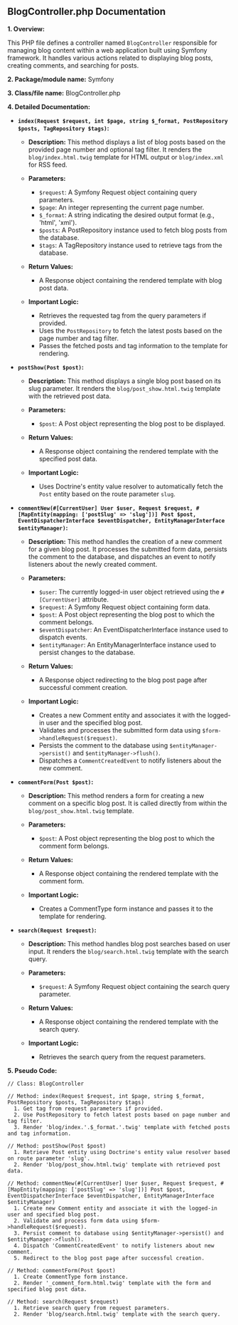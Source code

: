 ## BlogController.php Documentation

**1. Overview:**

This PHP file defines a controller named `BlogController` responsible for managing blog content within a web application built using Symfony framework. It handles various actions related to displaying blog posts, creating comments, and searching for posts.

**2. Package/module name:** 
Symfony

**3. Class/file name:** 
BlogController.php

**4. Detailed Documentation:**


* **`index(Request $request, int $page, string $_format, PostRepository $posts, TagRepository $tags)`:**

    - **Description:** This method displays a list of blog posts based on the provided page number and optional tag filter. It renders the `blog/index.html.twig` template for HTML output or `blog/index.xml` for RSS feed.
    - **Parameters:**
        - `$request`: A Symfony Request object containing query parameters.
        - `$page`: An integer representing the current page number.
        - `$_format`: A string indicating the desired output format (e.g., 'html', 'xml').
        - `$posts`: A PostRepository instance used to fetch blog posts from the database.
        - `$tags`: A TagRepository instance used to retrieve tags from the database.
    - **Return Values:** 
        - A Response object containing the rendered template with blog post data.

    - **Important Logic:**
        - Retrieves the requested tag from the query parameters if provided.
        - Uses the `PostRepository` to fetch the latest posts based on the page number and tag filter.
        - Passes the fetched posts and tag information to the template for rendering.


* **`postShow(Post $post)`:**

    - **Description:** This method displays a single blog post based on its slug parameter. It renders the `blog/post_show.html.twig` template with the retrieved post data.
    - **Parameters:**
        - `$post`: A Post object representing the blog post to be displayed.
    - **Return Values:** 
        - A Response object containing the rendered template with the specified post data.

    - **Important Logic:**
        - Uses Doctrine's entity value resolver to automatically fetch the `Post` entity based on the route parameter `slug`.



* **`commentNew(#[CurrentUser] User $user, Request $request, #[MapEntity(mapping: ['postSlug' => 'slug'])] Post $post, EventDispatcherInterface $eventDispatcher, EntityManagerInterface $entityManager)`:**

    - **Description:** This method handles the creation of a new comment for a given blog post. It processes the submitted form data, persists the comment to the database, and dispatches an event to notify listeners about the newly created comment.
    - **Parameters:**
        - `$user`: The currently logged-in user object retrieved using the `#[CurrentUser]` attribute.
        - `$request`: A Symfony Request object containing form data.
        - `$post`: A Post object representing the blog post to which the comment belongs.
        - `$eventDispatcher`: An EventDispatcherInterface instance used to dispatch events.
        - `$entityManager`: An EntityManagerInterface instance used to persist changes to the database.
    - **Return Values:** 
        - A Response object redirecting to the blog post page after successful comment creation.

    - **Important Logic:**
        - Creates a new Comment entity and associates it with the logged-in user and the specified blog post.
        - Validates and processes the submitted form data using `$form->handleRequest($request)`.
        - Persists the comment to the database using `$entityManager->persist()` and `$entityManager->flush()`.
        - Dispatches a `CommentCreatedEvent` to notify listeners about the new comment.



* **`commentForm(Post $post)`:**

    - **Description:** This method renders a form for creating a new comment on a specific blog post. It is called directly from within the `blog/post_show.html.twig` template.
    - **Parameters:**
        - `$post`: A Post object representing the blog post to which the comment form belongs.
    - **Return Values:** 
        - A Response object containing the rendered template with the comment form.

    - **Important Logic:**
        - Creates a CommentType form instance and passes it to the template for rendering.



* **`search(Request $request)`:**

    - **Description:** This method handles blog post searches based on user input. It renders the `blog/search.html.twig` template with the search query.
    - **Parameters:**
        - `$request`: A Symfony Request object containing the search query parameter.
    - **Return Values:** 
        - A Response object containing the rendered template with the search query.

    - **Important Logic:**
        - Retrieves the search query from the request parameters.



**5. Pseudo Code:**


```
// Class: BlogController

// Method: index(Request $request, int $page, string $_format, PostRepository $posts, TagRepository $tags)
  1. Get tag from request parameters if provided.
  2. Use PostRepository to fetch latest posts based on page number and tag filter.
  3. Render 'blog/index.'.$_format.'.twig' template with fetched posts and tag information.

// Method: postShow(Post $post)
  1. Retrieve Post entity using Doctrine's entity value resolver based on route parameter 'slug'.
  2. Render 'blog/post_show.html.twig' template with retrieved post data.

// Method: commentNew(#[CurrentUser] User $user, Request $request, #[MapEntity(mapping: ['postSlug' => 'slug'])] Post $post, EventDispatcherInterface $eventDispatcher, EntityManagerInterface $entityManager)
  1. Create new Comment entity and associate it with the logged-in user and specified blog post.
  2. Validate and process form data using $form->handleRequest($request).
  3. Persist comment to database using $entityManager->persist() and $entityManager->flush().
  4. Dispatch 'CommentCreatedEvent' to notify listeners about new comment.
  5. Redirect to the blog post page after successful creation.

// Method: commentForm(Post $post)
  1. Create CommentType form instance.
  2. Render '_comment_form.html.twig' template with the form and specified blog post data.

// Method: search(Request $request)
  1. Retrieve search query from request parameters.
  2. Render 'blog/search.html.twig' template with the search query.



```




